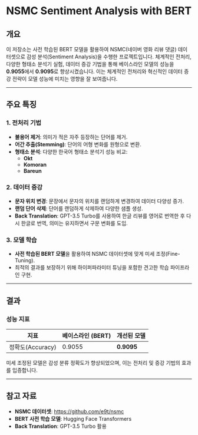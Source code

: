 # NSMC Sentiment Analysis with BERT

## 개요
이 저장소는 사전 학습된 BERT 모델을 활용하여 NSMC(네이버 영화 리뷰 댓글) 데이터셋으로 감성 분석(Sentiment Analysis)을 수행한 프로젝트입니다. 체계적인 전처리, 다양한 형태소 분석기 실험, 데이터 증강 기법을 통해 베이스라인 모델의 성능을 **0.9055**에서 **0.9095**로 향상시켰습니다. 이는 체계적인 전처리와 혁신적인 데이터 증강 전략이 모델 성능에 미치는 영향을 잘 보여줍니다.

---

## 주요 특징

### 1. **전처리 기법**
- **불용어 제거**: 의미가 적은 자주 등장하는 단어를 제거.
- **어간 추출(Stemming)**: 단어의 어형 변화를 원형으로 변환.
- **형태소 분석**: 다양한 한국어 형태소 분석기 성능 비교:
  - **Okt**
  - **Komoran**
  - **Bareun**

### 2. **데이터 증강**
- **문자 위치 변경**: 문장에서 문자의 위치를 랜덤하게 변경하여 데이터 다양성 증가.
- **랜덤 단어 삭제**: 단어를 랜덤하게 삭제하여 다양한 샘플 생성.
- **Back Translation**: GPT-3.5 Turbo를 사용하여 한글 리뷰를 영어로 번역한 후 다시 한글로 번역, 의미는 유지하면서 구문 변화를 도입.

### 3. **모델 학습**
- **사전 학습된 BERT 모델**을 활용하여 NSMC 데이터셋에 맞게 미세 조정(Fine-Tuning).
- 최적의 결과를 보장하기 위해 하이퍼파라미터 튜닝을 포함한 견고한 학습 파이프라인 구현.

---

## 결과

### 성능 지표
| 지표           | 베이스라인 (BERT) | 개선된 모델 |
|----------------|-------------------|-------------|
| 정확도(Accuracy) | 0.9055            | **0.9095**  |

미세 조정된 모델은 감성 분류 정확도가 향상되었으며, 이는 전처리 및 증강 기법의 효과를 입증합니다.

---

## 참고 자료
- **NSMC 데이터셋**: https://github.com/e9t/nsmc
- **BERT 사전 학습 모델**: Hugging Face Transformers
- **Back Translation**: GPT-3.5 Turbo 활용

